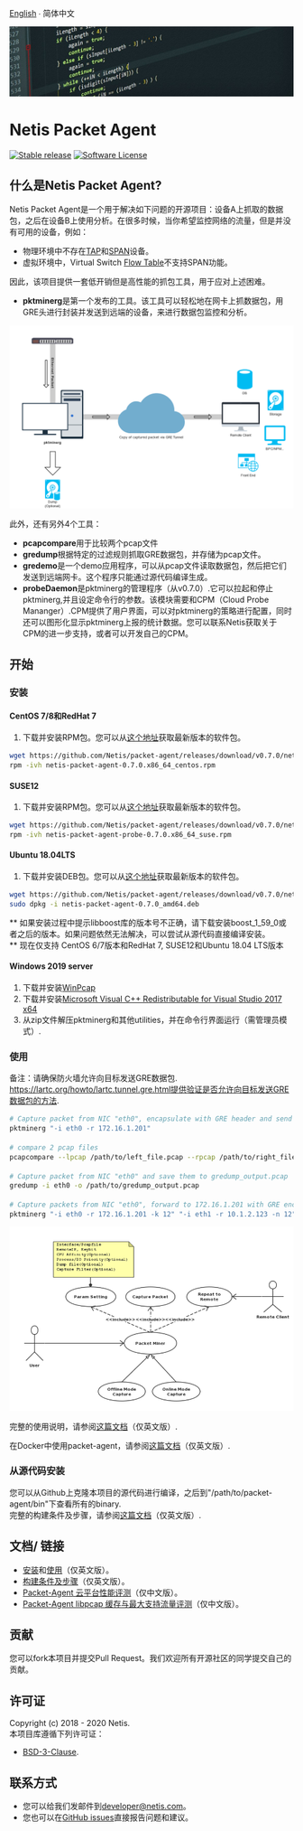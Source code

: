 
[English](README.md)  ∙  简体中文

![packet agent's title](./img/title.jpg)
# Netis Packet Agent

[![Stable release](https://img.shields.io/badge/version-0.3.6-green.svg)](https://github.com/Netis/packet-agent/releases/tag/0.3.6)
[![Software License](https://img.shields.io/badge/license-BSD3-green.svg)](./LICENSE.md)



## 什么是Netis Packet Agent?
Netis Packet Agent是一个用于解决如下问题的开源项目：设备A上抓取的数据包，之后在设备B上使用分析。在很多时候，当你希望监控网络的流量，但是并没有可用的设备，例如：
- 物理环境中不存在[TAP](https://en.wikipedia.org/wiki/Network_tap)和[SPAN](http://docwiki.cisco.com/wiki/Internetworking_Terms:_Switched_Port_Analyzer_(SPAN))设备。
- 虚拟环境中，Virtual Switch [Flow Table](https://wiki.openstack.org/wiki/Ovs-flow-logic)不支持SPAN功能。

因此，该项目提供一套低开销但是高性能的抓包工具，用于应对上述困难。
- **pktminerg**是第一个发布的工具。该工具可以轻松地在网卡上抓数据包，用GRE头进行封装并发送到远端的设备，来进行数据包监控和分析。

![packet agent's pktminerg capture traffic flow via GRE/Cloud](./img/pktminerg.png)

此外，还有另外4个工具：
- **pcapcompare**用于比较两个pcap文件
- **gredump**根据特定的过滤规则抓取GRE数据包，并存储为pcap文件。
- **gredemo**是一个demo应用程序，可以从pcap文件读取数据包，然后把它们发送到远端网卡。这个程序只能通过源代码编译生成。
- **probeDaemon**是pktminerg的管理程序（从v0.7.0）.它可以拉起和停止pktminerg,并且设定命令行的参数。该模块需要和CPM（Cloud Probe Mananger）.CPM提供了用户界面，可以对pktminerg的策略进行配置，同时还可以图形化显示pktminerg上报的统计数据。您可以联系Netis获取关于CPM的进一步支持，或者可以开发自己的CPM。

## 开始
### 安装

#### CentOS 7/8和RedHat 7
1. 下载并安装RPM包。您可以从[这个地址](https://github.com/Netis/packet-agent/releases)获取最新版本的软件包。
```bash
wget https://github.com/Netis/packet-agent/releases/download/v0.7.0/netis-packet-agent-0.7.0.x86_64_centos.rpm
rpm -ivh netis-packet-agent-0.7.0.x86_64_centos.rpm
```
#### SUSE12
1. 下载并安装RPM包。您可以从[这个地址](https://github.com/Netis/packet-agent/releases)获取最新版本的软件包。
```bash
wget https://github.com/Netis/packet-agent/releases/download/v0.7.0/netis-packet-agent-probe-0.7.0.x86_64_suse.rpm
rpm -ivh netis-packet-agent-probe-0.7.0.x86_64_suse.rpm
```

#### Ubuntu 18.04LTS
1. 下载并安装DEB包。您可以从[这个地址](https://github.com/Netis/packet-agent/releases)获取最新版本的软件包。
```bash
wget https://github.com/Netis/packet-agent/releases/download/v0.7.0/netis-packet-agent-0.7.0_amd64.deb
sudo dpkg -i netis-packet-agent-0.7.0_amd64.deb
```


** 如果安装过程中提示libboost库的版本号不正确，请下载安装boost_1_59_0或者之后的版本。如果问题依然无法解决，可以尝试从源代码直接编译安装。<br/>
** 现在仅支持 CentOS 6/7版本和RedHat 7, SUSE12和Ubuntu 18.04 LTS版本

#### Windows 2019 server
1. 下载并安装[WinPcap](https://www.winpcap.org/install/bin/WinPcap_4_1_3.exe)
2. 下载并安装[Microsoft Visual C++ Redistributable for Visual Studio 2017 x64](https://aka.ms/vs/15/release/vc_redist.x64.exe)
3. 从zip文件解压pktminerg和其他utilities，并在命令行界面运行（需管理员模式）.


### 使用 
备注：请确保防火墙允许向目标发送GRE数据包.
https://lartc.org/howto/lartc.tunnel.gre.html提供验证是否允许向目标发送GRE数据包的方法.
```bash
# Capture packet from NIC "eth0", encapsulate with GRE header and send to 172.16.1.201
pktminerg "-i eth0 -r 172.16.1.201"

# compare 2 pcap files
pcapcompare --lpcap /path/to/left_file.pcap --rpcap /path/to/right_file.pcap

# Capture packet from NIC "eth0" and save them to gredump_output.pcap
gredump -i eth0 -o /path/to/gredump_output.pcap

# Capture packets from NIC "eth0", forward to 172.16.1.201 with GRE encapsulated and capture packets from "eth1", forward to 10.1.2.123 with vni encapsulated
pktminerg "-i eth0 -r 172.16.1.201 -k 12" "-i eth1 -r 10.1.2.123 -n 12"
```
![packet agent's pktminerg : network capture use case](./img/use_case.png)

完整的使用说明，请参阅[这篇文档](./USAGE.md)（仅英文版）.

在Docker中使用packet-agent，请参阅[这篇文档](./DOCKER.md)（仅英文版）.

### 从源代码安装
您可以从Github上克隆本项目的源代码进行编译，之后到"/path/to/packet-agent/bin"下查看所有的binary.<br/>
完整的构建条件及步骤，请参阅[这篇文档](./BUILD.md)（仅英文版）.

## 文档/ 链接
* [安装](./INSTALL.md)和[使用](./USAGE.md)（仅英文版）。
* [构建条件及步骤](./BUILD.md)（仅英文版）。
* [Packet-Agent 云平台性能评测](./docs/Packet-Agent性能评测.md)（仅中文版）。
* [Packet-Agent libpcap 缓存与最大支持流量评测](./docs/Packet-Agent-libpcap缓存与最大支持流量评测.md)（仅中文版）。

## 贡献
您可以fork本项目并提交Pull Request。我们欢迎所有开源社区的同学提交自己的贡献。

## 许可证
Copyright (c) 2018 - 2020 Netis.<br/>
本项目库遵循下列许可证：
- [BSD-3-Clause](./LICENSE.md).

## 联系方式
* 您可以给我们发邮件到[developer@netis.com](mailto:developer@netis.com)。
* 您也可以在[GitHub issues](https://github.com/Netis/packet-agent/issues)直接报告问题和建议。




<br/>
